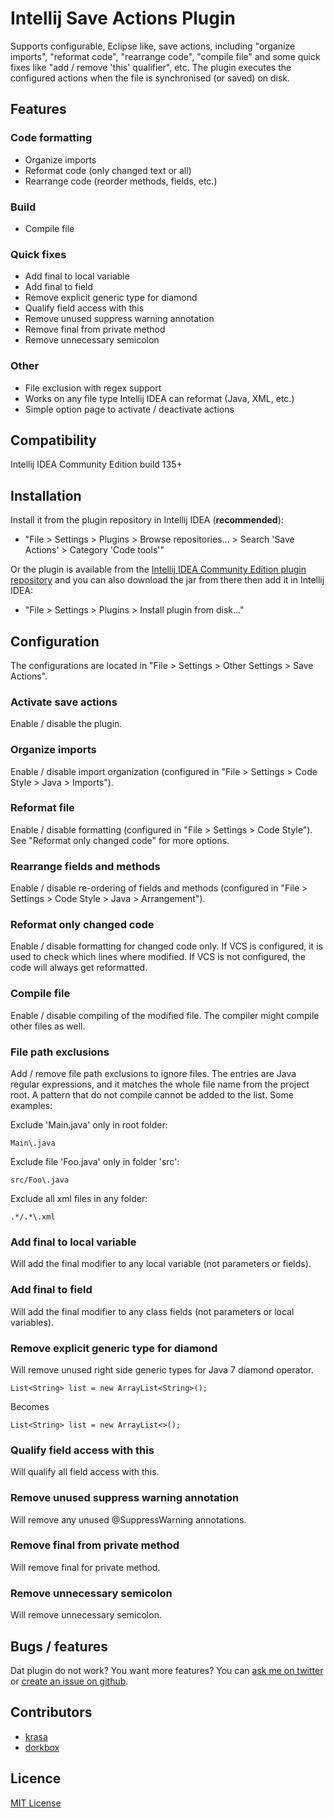 # Intellij Save Actions Plugin

Supports configurable, Eclipse like, save actions, including "organize imports", "reformat code", "rearrange code", "compile file" and some quick fixes like "add / remove 'this' qualifier", etc. The plugin executes the configured actions when the file is synchronised (or saved) on disk.

## Features

### Code formatting

- Organize imports
- Reformat code (only changed text or all)
- Rearrange code (reorder methods, fields, etc.)

### Build

- Compile file

### Quick fixes

- Add final to local variable
- Add final to field
- Remove explicit generic type for diamond
- Qualify field access with this
- Remove unused suppress warning annotation
- Remove final from private method
- Remove unnecessary semicolon

### Other

- File exclusion with regex support
- Works on any file type Intellij IDEA can reformat (Java, XML, etc.)
- Simple option page to activate / deactivate actions

## Compatibility

Intellij IDEA Community Edition build 135+

## Installation

Install it from the plugin repository in Intellij IDEA (**recommended**):

- "File > Settings > Plugins > Browse repositories... > Search 'Save Actions' > Category 'Code tools'"

Or the plugin is available from the [Intellij IDEA Community Edition plugin repository](https://plugins.jetbrains.com/plugin/7642) and you can also download the jar from there then add it in Intellij IDEA:

- "File > Settings > Plugins > Install plugin from disk..."

## Configuration

The configurations are located in "File > Settings > Other Settings > Save Actions".

### Activate save actions 

Enable / disable the plugin.

### Organize imports

Enable / disable import organization (configured in "File > Settings > Code Style > Java > Imports").

### Reformat file

Enable / disable formatting (configured in "File > Settings > Code Style"). See "Reformat only changed code" for more options.

### Rearrange fields and methods

Enable / disable re-ordering of fields and methods (configured in "File > Settings > Code Style > Java > Arrangement").

### Reformat only changed code

Enable / disable formatting for changed code only. If VCS is configured, it is used to check which lines where modified. If VCS is not configured, the code will always get reformatted.

### Compile file

Enable / disable compiling of the modified file. The compiler might compile other files as well.

### File path exclusions

Add / remove file path exclusions to ignore files. The entries are Java regular expressions, and it matches the whole file name from the project root. A pattern that do not compile cannot be added to the list. Some examples: 

Exclude 'Main.java' only in root folder:

    Main\.java
    
Exclude file 'Foo.java' only in folder 'src':
    
    src/Foo\.java

Exclude all xml files in any folder:

    .*/.*\.xml

### Add final to local variable

Will add the final modifier to any local variable (not parameters or fields).

### Add final to field

Will add the final modifier to any class fields (not parameters or local variables).

### Remove explicit generic type for diamond

Will remove unused right side generic types for Java 7 diamond operator.

    List<String> list = new ArrayList<String>();

Becomes

    List<String> list = new ArrayList<>();

### Qualify field access with this

Will qualify all field access with this.

### Remove unused suppress warning annotation

Will remove any unused @SuppressWarning annotations.

### Remove final from private method

Will remove final for private method.

### Remove unnecessary semicolon

Will remove unnecessary semicolon.

## Bugs / features

Dat plugin do not work? You want more features? You can [ask me on twitter](https://twitter.com/dubreuia) or [create an issue on github](https://github.com/dubreuia/intellij-plugin-save-actions/issues).

## Contributors

- [krasa](https://github.com/krasa)
- [dorkbox](https://github.com/dorkbox)

## Licence

[MIT License](LICENSE.txt)
